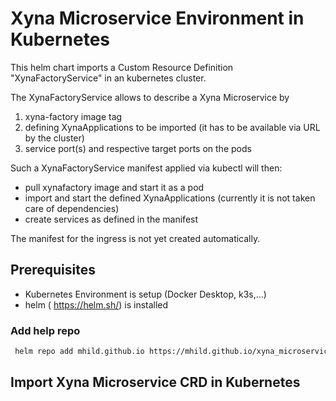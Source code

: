 # Xyna Microservice Environment in Kubernetes
This helm chart imports a Custom Resource Definition "XynaFactoryService" in an kubernetes cluster.

The XynaFactoryService allows to describe a Xyna Microservice by
1. xyna-factory image tag
2. defining XynaApplications to be imported (it has to be available via URL by the cluster)
3. service port(s) and respective target ports on the pods

Such a XynaFactoryService manifest applied via kubectl will then:
-  pull xynafactory image and start it as a pod
-  import and start the defined XynaApplications (currently it is not taken care of dependencies)
-  create services as defined in the manifest 

The manifest for the ingress is not yet created automatically.  

   
## Prerequisites
* Kubernetes Environment is setup (Docker Desktop, k3s,...)
* helm ( https://helm.sh/) is installed

### Add help repo
```bash
 helm repo add mhild.github.io https://mhild.github.io/xyna_microservice/helm_repository/
```
## Import Xyna Microservice CRD in Kubernetes


